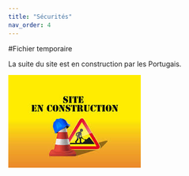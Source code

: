 ```yaml
---
title: "Sécurités"
nav_order: 4
---
```


#Fichier temporaire

La suite du site est en construction par les Portugais.

![Les portugais sont en train de construire le site](../assets/images/site_construction.jpeg)
